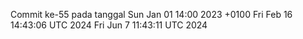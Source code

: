 Commit ke-55 pada tanggal Sun Jan 01 14:00 2023 +0100
Fri Feb 16 14:43:06 UTC 2024
Fri Jun  7 11:43:11 UTC 2024
